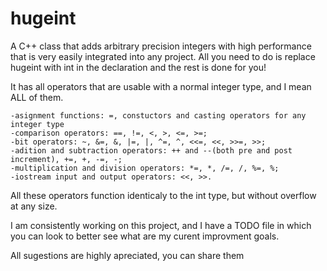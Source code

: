 # hugeint
A C++ class that adds arbitrary precision integers with high performance that is very easily integrated into any project.
All you need to do is replace hugeint with int in the declaration and the rest is done for you!

It has all operators that are usable with a normal integer type, and I mean ALL of them.

    -asignment functions: =, constuctors and casting operators for any integer type
    -comparison operators: ==, !=, <, >, <=, >=;
    -bit operators: ~, &=, &, |=, |, ^=, ^, <<=, <<, >>=, >>;
    -adition and subtraction operators: ++ and --(both pre and post increment), +=, +, -=, -;
    -multiplication and division operators: *=, *, /=, /, %=, %;
    -iostream input and output operators: <<, >>.

All these operators function identicaly to the int type, but without overflow at any size.

I am consistently working on this project, and I have a TODO file in which you can look to better see what are my curent improvment goals.

All sugestions are highly apreciated, you can share them 